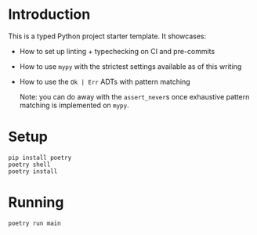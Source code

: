 # Introduction

This is a typed Python project starter template. It showcases:

- How to set up linting + typechecking on CI and pre-commits
- How to use `mypy` with the strictest settings available as of this writing
- How to use the `Ok | Err` ADTs with pattern matching

  Note: you can do away with the `assert_never`s once exhaustive pattern matching is implemented on `mypy`.

# Setup

```
pip install poetry
poetry shell
poetry install
```

# Running

```
poetry run main
```
